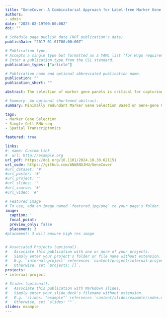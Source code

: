 ```yaml
---
title: "GeneCover: A Combinatorial Approach for Label-free Marker Gene Selection"
authors:
- admin
date: "2025-02-19T00:00:00Z"
doi: ""

# Schedule page publish date (NOT publication's date).
publishDate: "2017-01-01T00:00:00Z"

# Publication type.
# Accepts a single type but formatted as a YAML list (for Hugo requirements).
# Enter a publication type from the CSL standard.
publication_types: ["article"]

# Publication name and optional abbreviated publication name.
publication: ""
publication_short: ""

abstract: The selection of marker gene panels is critical for capturing the cellular and spatial heterogeneity in the expanding atlases of single-cell RNA sequencing (scRNA-seq) and spatial transcriptomics data. Most current approaches to marker gene selection operate in a label-based framework, which is inherently limited by its dependency on predefined cell type labels or clustering results. In contrast, existing label-free methods often struggle to identify genes that characterize rare cell types or subtle spatial patterns, and they frequently fail to scale efficiently with large datasets. Here, we introduce geneCover, a label-free combinatorial method that selects an optimal panel of minimally redundant marker genes based on gene-gene correlations. Our method demonstrates excellent scalability to large datasets and identifies marker gene panels that capture distinct correlation structures across the transcriptome.  This allows geneCover to distinguish cell states in various tissues of living organisms effectively, including those associated with rare or otherwise difficult-to-identify cell types. We evaluate the performance of geneCover across various scRNA-seq and spatial transcriptomics datasets, comparing it to other label-free algorithms to highlight its utility and potential in diverse biological contexts.

# Summary. An optional shortened abstract.
summary: Minimally redundant Marker Gene Selection Based on Gene-gene Correlations

tags:
- Marker Gene Selection
- Single-Cell RNA-seq
- Spatial Transcriptomics 

featured: true

links:
#- name: Custom Link
#  url: http://example.org
url_pdf: https://doi.org/10.1101/2024.10.30.621151
url_code: https://github.com/ANWANGJHU/GeneCover
#url_dataset: '#'
#url_poster: '#'
#url_project: ''
#url_slides: ''
#url_source: '#'
#url_video: '#'

# Featured image
# To use, add an image named `featured.jpg/png` to your page's folder. 
image:
  caption: ''
  focal_point: 
  preview_only: false
  placement: 3
#placement: 3 will ensure high res image


# Associated Projects (optional).
#   Associate this publication with one or more of your projects.
#   Simply enter your project's folder or file name without extension.
#   E.g. `internal-project` references `content/project/internal-project/index.md`.
#   Otherwise, set `projects: []`.
projects:
- internal-project

# Slides (optional).
#   Associate this publication with Markdown slides.
#   Simply enter your slide deck's filename without extension.
#   E.g. `slides: "example"` references `content/slides/example/index.md`.
#   Otherwise, set `slides: ""`.
slides: example
---
```

